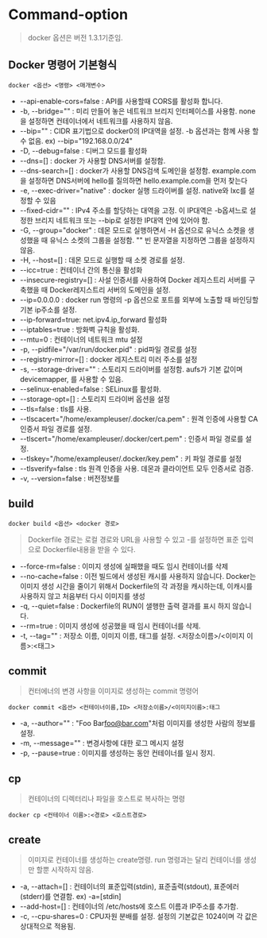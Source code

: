 # Command-option
> docker 옵션은 버전 1.3.1기준임.

## Docker 명령어 기본형식
```
docker <옵션> <명령> <매개변수>
```

* --api-enable-cors=false : API를 사용할때 CORS를 활성화 합니다.
* -b, --bridge="" : 미리 만들어 놓은 네트워크 브리지 인터페이스를 사용함. none을 설정하면 컨테이너에서 네트워크를 사용하지 않음.
* --bip="" : CIDR 표기법으로 docker0의 IP대역을 설정. -b 옵션과는 함께 사용 할 수 없음. ex) --bip="192.168.0.0/24"
* -D, --debug=false : 디버그 모드를 활성화
* --dns=[] : docker 가 사용할 DNS서버를 설정함.
* --dns-search=[] : docker가 사용할 DNS검색 도메인을 설정함. example.com을 설정하면 DNS서버에 hello를 질의하면 hello.example.com을 먼저 찾는다
* -e, --exec-driver="native" : docker 실행 드라이버를 설정. native와 lxc를 설정할 수 있음
* --fixed-cidr="" : IPv4 주소를 할당하는 대역을 고정. 이 IP대역은 -b옵셔느로 설정한 브리지 네트워크 또는 --bip로 설정한 IP대역 안에 있어야 함.
* -G, --group="docker" : 데몬 모드로 실행하면서 -H 옵션으로 유닉스 소켓을 생성했을 때 유닉스 소켓의 그룹을 설정함. "" 빈 문자열을 지정하면 그룹을 설정하지 않음.
* -H, --host=[] : 데몬 모드로 실행할 때 소켓 경로를 설정.
* --icc=true : 컨테이너 간의 통신을 활성화
* --insecure-registry=[] : 사설 인증서를 사용하여 Docker 레지스트리 서버를 구축했을 때 Docker레지스트리 서버의 도메인을 설정.
* --ip=0.0.0.0 : docker run 명령의 -p 옵션으로 포트를 외부에 노출할 때 바인딩할 기본 ip주소를 설정.
* --ip-forward=true: net.ipv4.ip_forward 활성화
* --iptables=true : 방화벽 규칙을 활성화.
* --mtu=0 : 컨테이너의 네트워크 mtu 설정
* -p, --pidfile="/var/run/docker.pid" : pid파일 경로를 설정
* --registry-mirror=[] : docker 레지스트리 미러 주소를 설정
* -s, --storage-driver="" : 스토리지 드라이버를 설정함. aufs가 기본 값이며 devicemapper, 를 사용할 수 있음.
* --selinux-enabled=false : SELinux를 활성화.
* --storage-opt=[] : 스토리지 드라이버 옵션을 설정
* --tls=false : tls를 사용.
* --tlscacert="/home/exampleuser/.docker/ca.pem" : 원격 인증에 사용할 CA 인증서 파일 경로를 설정.
* --tlscert="/home/exampleuser/.docker/cert.pem" : 인증서 파일 경로를 설정.
* --tlskey="/home/exampleuser/.docker/key.pem" : 키 파일 경로를 설정
* --tlsverify=false : tls 원격 인증을 사용. 데몬과 클라이언트 모두 인증서로 검증.
* -v, --version=false : 버전정보를 

## build
```
docker build <옵션> <docker 경로>
```
> Dockerfile 경로는 로컬 경로와 URL을 사용할 수 있고 -를 설정하면 표준 입력으로 Dockerfile내용을 받을 수 있다.

* --force-rm=false : 이미지 생성에 실패했을 때도 임시 컨테이너를 삭제
* --no-cache=false : 이전 빌드에서 생성된 캐시를 사용하지 않습니다. Docker는 이미지 생성 시간을 줄이기 위해서 Dockerfile의 각 과정을 캐시하는데, 이캐시를 사용하지 않고 처음부터 다시 이미지를 생성
* -q, --quiet=false : Dockerfile의 RUN이 샐행한 출력 결과를 표시 하지 않습니다.
* --rm=true : 이미지 생성에 성공했을 때 임시 컨테이너를 삭제.
* -t, --tag="" : 저장소 이름, 이미지 이름, 태그를 설정. <저장소이름>/<이미지 이름>:<태그>

## commit
> 컨터에너의 변경 사항을 이미지로 생성하는 commit 명령어
```
docker commit <옵션> <컨테이너이름,ID> <저장소이름>/<이미지이름>:태그
```
* -a, --author="" : "Foo Bar<foo@bar.com>"처럼 이미지를 생성한 사람의 정보를 설정.
* -m, --message="" : 변경사항에 대한 로그 메시지 설정
* -p, --pause=true : 이미지를 생성하는 동안 컨테이너를 일시 정지.

## cp
> 컨테이너의 디렉터리나 파일을 호스트로 복사하는 명령
```
docker cp <컨테이너 이름>:<경로> <호스트경로>
```

## create
> 이미지로 컨테이너를 생성하는 create명령. run 명령과는 달리 컨테이너를 생성만 할뿐 시작하지 않음.
* -a, --attach=[] : 컨테이너의 표준입력(stdin), 표준출력(stdout), 표준에러(stderr)를 연결함. ex) -a=[stdin]
* --add-host=[] : 컨테이너의 /etc/hosts에 호스트 이름과 IP주소를 추가함.
* -c, --cpu-shares=0 : CPU자원 분배를 설정. 설정의 기본값은 1024이며 각 값은 상대적으로 적용됨.
